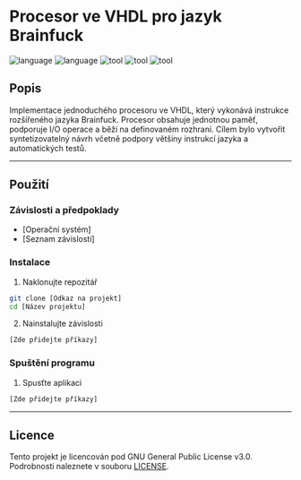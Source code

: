 # Procesor ve VHDL pro jazyk Brainfuck

![language](https://img.shields.io/badge/language-VHDL-3A86FF)
![language](https://img.shields.io/badge/language-Python-3A86FF)
![tool](https://img.shields.io/badge/tool-GHDL-FB5607)
![tool](https://img.shields.io/badge/tool-QuestaSim-FB5607)
![tool](https://img.shields.io/badge/tool-Make-FB5607)

## Popis
Implementace jednoduchého procesoru ve VHDL, který vykonává instrukce rozšířeného jazyka Brainfuck. Procesor obsahuje jednotnou paměť, podporuje I/O operace a běží na definovaném rozhraní. Cílem bylo vytvořit syntetizovatelný návrh včetně podpory většiny instrukcí jazyka a automatických testů.

---

## Použití

### Závislosti a předpoklady

- [Operační systém]
- [Seznam závislostí]

### Instalace

1. Naklonujte repozitář
```bash
git clone [Odkaz na projekt]
cd [Název projektu]
```

2. Nainstalujte závislosti
```bash
[Zde přidejte příkazy]
```

### Spuštění programu

1. Spusťte aplikaci
```bash
[Zde přidejte příkazy]
```

---

## Licence
Tento projekt je licencován pod GNU General Public License v3.0. Podrobnosti naleznete v souboru [LICENSE](LICENSE).
